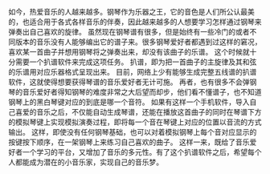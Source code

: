 如今，热爱音乐的人越来越多。钢琴作为乐器之王，它的音色是人们所公认最美的，也适合用于各式各样音乐的伴奏，因此越来越多的人想要学习怎样通过钢琴来弹奏出自己喜欢的旋律。
虽然现在钢琴谱有很多，但是始终有一些冷门的或者不同版本的音乐没有人能够编出它的谱子来。很多钢琴爱好者都遇到过这样的窘况，喜欢某一首曲子并想用钢琴将之弹奏出来，却没有该曲子的乐谱。
这个时候就十分需要一个扒谱软件来完成这项任务。
扒谱，即为把一首曲子的主旋律及其和弦的乐谱用对应乐器格式呈现出来。
目前，网络上少有能够生成完整五线谱的扒谱软件，这就使得想要获得琴谱的音乐爱好者无计可施。
再者，也有很多不会弹钢琴的音乐爱好者得知钢琴的难度非常之大后望而却步，他们看不懂谱子，也不知道钢琴上的黑白琴键对应的到底是哪一个音符。
如果有这样一个手机软件，导入自己喜爱的音乐之后，不仅能自动生成琴谱，还能在播放这首曲子的同时在琴谱下方的模拟琴键上实现模拟演奏过程，即将每一个音在琴键上对应的位置以音流的方式输出。
这样，即使没有任何钢琴基础，也可以对着模拟钢琴上每个音对应显示的按键按下顺序，在一架钢琴上来练习自己喜欢的曲子。
这样一来，既给了音乐爱好者一个学习的平台，又增加了音乐的多元性。有了这个扒谱软件之后，希望每个人都能成为潜在的小音乐家，实现自己的音乐梦。
